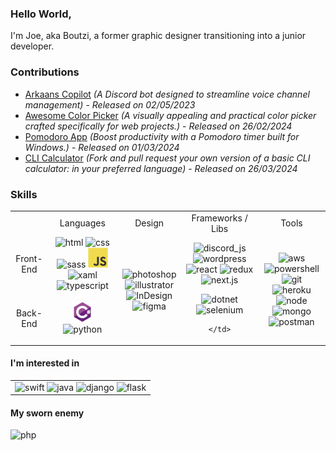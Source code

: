 ### Hello World,
I'm Joe, aka Boutzi, a former graphic designer transitioning into a junior developer. <!-- I'm the founder of Arkaans since 2014, a solution for gamers. -->

### Contributions
- [Arkaans Copilot](https://github.com/Arkaans/arkaans-copilot) *(A Discord bot designed to streamline voice channel management)* - *Released on 02/05/2023*
- [Awesome Color Picker](https://github.com/Boutzi/awsome-picker) *(A visually appealing and practical color picker crafted specifically for web projects.)* - *Released on 26/02/2024*
- [Pomodoro App](https://github.com/Boutzi/pomodoro/) *(Boost productivity with a Pomodoro timer built for Windows.)* - *Released on 01/03/2024*
- [CLI Calculator](https://github.com/Boutzi/cli-calculator) *(Fork and pull request your own version of a basic CLI calculator: in your preferred language)* - *Released on 26/03/2024*


### Skills  
<table>
  <tr align="center">
    <td></td>
    <td>Languages</td>
    <td>Design</td>
    <td>Frameworks / Libs</td>
    <td>Tools</td>
  </tr>
  <tr align="center">
    <td>Front-End</td>
    <td>
      <img src="https://upload.wikimedia.org/wikipedia/commons/3/38/HTML5_Badge.svg" alt="html" title="HTML5" width="32" height="32"/>
      <img src="https://upload.wikimedia.org/wikipedia/commons/6/62/CSS3_logo.svg" alt="css" title="CSS3" width="32" height="32"/>
      <img src="https://cdn.worldvectorlogo.com/logos/sass-1.svg" alt="sass" title="Sass" width="32" height="32"/>
      <img src="https://raw.githubusercontent.com/devicons/devicon/master/icons/javascript/javascript-original.svg" alt="javascript" title="JavaScript" width="32" height="32"/>
      <img src="https://insideware.fr/img/dotnet/winui.svg" alt="xaml" title="XAML" width="32" height="32"/>
      <img src="https://icon.icepanel.io/Technology/svg/TypeScript.svg" alt="typescript" title="TypeScript" width="32" height="32"/>
    </td>
    <td rowspan="2">
      <img src="https://upload.wikimedia.org/wikipedia/commons/a/af/Adobe_Photoshop_CC_icon.svg" alt="photoshop" title="Adobe Photoshop"  width="32" height="32"/>
      <img src="https://upload.wikimedia.org/wikipedia/commons/f/fb/Adobe_Illustrator_CC_icon.svg" alt="illustrator" title="Adobe Illustrator" width="32" height="32"/>
      <img src="https://upload.wikimedia.org/wikipedia/commons/4/48/Adobe_InDesign_CC_icon.svg" alt="InDesign" title="Adobe InDesign" width="32" height="32"/><br>
      <img src="https://upload.wikimedia.org/wikipedia/commons/3/33/Figma-logo.svg" alt="figma" title="Figma" width="32" height="32"/>
    </td>
    <td>
      <img src="https://icon.icepanel.io/Technology/svg/Discord.js.svg" alt="discord_js" title="Discord JS" width="32" height="32"/>
      <img src="https://www.vectorlogo.zone/logos/wordpress/wordpress-tile.svg" alt="wordpress" title="Wordpress" width="32" height="32"/>
      <img src="https://upload.wikimedia.org/wikipedia/commons/a/a7/React-icon.svg" alt="react" title="React" width="32" height="32"/>
      <img src="https://cdn.worldvectorlogo.com/logos/redux.svg" alt="redux" title="Redux" width="32" height="32"/>
      <img src="https://www.svgrepo.com/show/354113/nextjs-icon.svg" alt="next.js" title="Next.js" width="32" height=32"/>
    </td>
    <td rowspan="2">
      <img src="https://upload.wikimedia.org/wikipedia/commons/9/93/Amazon_Web_Services_Logo.svg" alt="aws" title="Amazon Web Services" width="32" height="32"/>
      <img src="https://www.svgrepo.com/show/373992/powershell.svg" alt="powershell" title="PowerShell" width="32" height="32"/>
      <img src="https://upload.wikimedia.org/wikipedia/commons/3/3f/Git_icon.svg" alt="git" title="Git" width="32" height="32"/>
      <img src="https://icon.icepanel.io/Technology/svg/Heroku.svg" alt="heroku" title="Heroku" width="32" height="32"/>
      <img src="https://cdn.worldvectorlogo.com/logos/nodejs-icon.svg" alt="node" title="Node.js" width="32" height="32"/><br>
      <img src="https://upload.wikimedia.org/wikipedia/commons/d/dc/Mongodb-icon.svg" alt="mongo" title="MongoDB" width="32" height="32"/>
      <img src="https://www.vectorlogo.zone/logos/getpostman/getpostman-icon.svg" alt="postman" title="Postman" width="32" height="32"/>
    </td>
  </tr>
  <tr align="center">
    <td>Back-End</td>
    <td>
      <img src="https://raw.githubusercontent.com/devicons/devicon/master/icons/csharp/csharp-original.svg" alt="csharp" title="C# .Net" width="32" height="32"/>
      <img src="https://upload.wikimedia.org/wikipedia/commons/c/c3/Python-logo-notext.svg" alt="python" title="Pyhton" width="32" height="32"/>
    </td>
    <td>
      <img src="https://upload.wikimedia.org/wikipedia/commons/7/7d/Microsoft_.NET_logo.svg" alt="dotnet" title=".Net" width="32" height="32"/>
      <img src="https://www.svgrepo.com/show/354321/selenium.svg" alt="selenium" title="Selenium" width="32" height="32"/>
      
    </td>
  </tr>
</table>

#### I'm interested in
<table>
  <tr align="center">
    <td>
      <img src="https://icon.icepanel.io/Technology/svg/Swift.svg" alt="swift" title="Swift" width="32" height="32"/>
      <img src="https://icon.icepanel.io/Technology/svg/Java.svg" alt="java" title="Java" width="32" height="32"/>
      <img src="https://www.svgrepo.com/show/353657/django-icon.svg" alt="django" title="Django" width="32" height="32"/>
      <img src="https://www.vectorlogo.zone/logos/pocoo_flask/pocoo_flask-icon.svg" alt="flask" title="Flask" width="32" height="32"/>
    </td>
  </tr>
</table>

#### My sworn enemy 
<img src="https://www.svgrepo.com/show/452088/php.svg" alt="php" title="Php" width="32" height="32"/>
